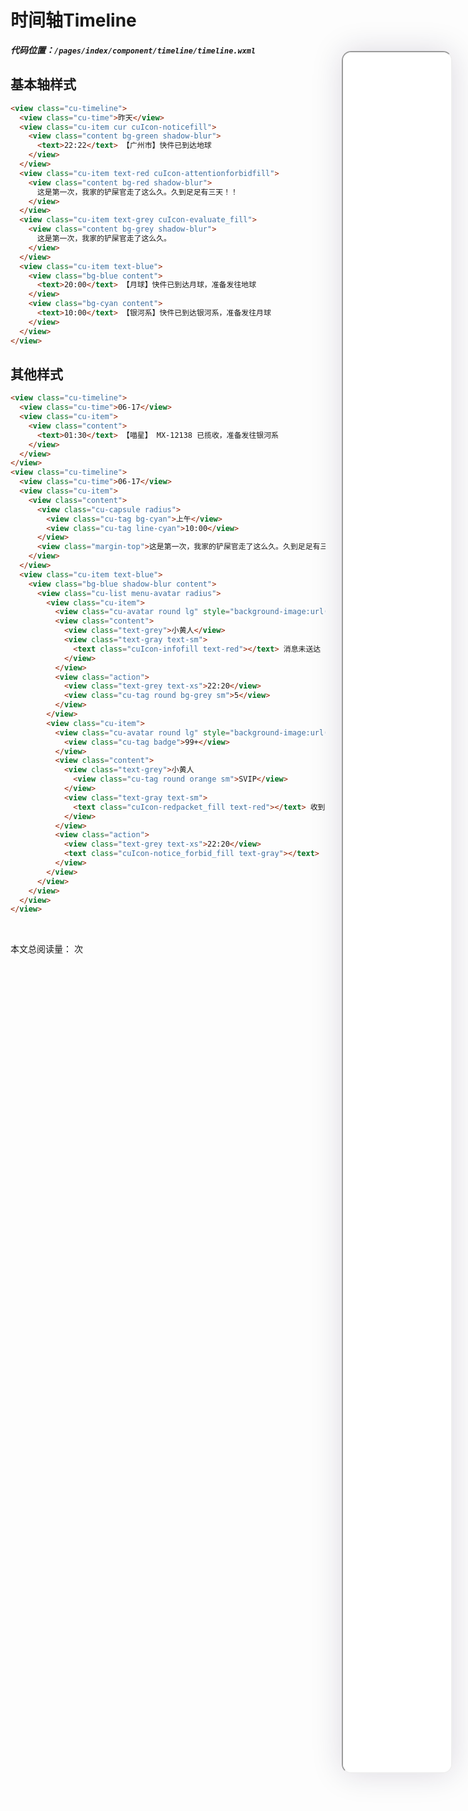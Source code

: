 <!--
 * @Descripttion: 
 * @version: V1.0
 * @Author: Xiaokang Lei
 * @email: lxk201808@163.com
 * @Date: 2022-12-02 17:50:09
 * @LastEditors: Xiaokang Lei
 * @LastEditTime: 2022-12-09 17:05:20
-->

<div class="minipre" style="width:18%; height:86%; float:right; position:fixed; right:3%;top: 4%;z-index: 99;">
    <iframe src="./h5/index.html#/pages/index/component/timeline/timeline" width="100%" height="80%" style="border-radius:15px; box-shadow:0 0 50px 0px rgb(30 0 60 / 15%);"></iframe>
</div>

# 时间轴Timeline

***代码位置：`/pages/index/component/timeline/timeline.wxml`***

## 基本轴样式

```html
<view class="cu-timeline">
  <view class="cu-time">昨天</view>
  <view class="cu-item cur cuIcon-noticefill">
    <view class="content bg-green shadow-blur">
      <text>22:22</text> 【广州市】快件已到达地球
    </view>
  </view>
  <view class="cu-item text-red cuIcon-attentionforbidfill">
    <view class="content bg-red shadow-blur">
      这是第一次，我家的铲屎官走了这么久。久到足足有三天！！
    </view>
  </view>
  <view class="cu-item text-grey cuIcon-evaluate_fill">
    <view class="content bg-grey shadow-blur">
      这是第一次，我家的铲屎官走了这么久。
    </view>
  </view>
  <view class="cu-item text-blue">
    <view class="bg-blue content">
      <text>20:00</text> 【月球】快件已到达月球，准备发往地球
    </view>
    <view class="bg-cyan content">
      <text>10:00</text> 【银河系】快件已到达银河系，准备发往月球
    </view>
  </view>
</view>
```

## 其他样式

```html
<view class="cu-timeline">
  <view class="cu-time">06-17</view>
  <view class="cu-item">
    <view class="content">
      <text>01:30</text> 【喵星】 MX-12138 已揽收，准备发往银河系
    </view>
  </view>
</view>
<view class="cu-timeline">
  <view class="cu-time">06-17</view>
  <view class="cu-item">
    <view class="content">
      <view class="cu-capsule radius">
        <view class="cu-tag bg-cyan">上午</view>
        <view class="cu-tag line-cyan">10:00</view>
      </view>
      <view class="margin-top">这是第一次，我家的铲屎官走了这么久。久到足足有三天！！ 在听到他的脚步声响在楼梯间的那一刻，我简直想要破门而出，对着他狠狠地吼上10分钟，然后再看心情要不要他进门。</view>
    </view>
  </view>
  <view class="cu-item text-blue">
    <view class="bg-blue shadow-blur content">
      <view class="cu-list menu-avatar radius">
        <view class="cu-item">
          <view class="cu-avatar round lg" style="background-image:url(https://ossweb-img.qq.com/images/lol/web201310/skin/big10006.jpg);"></view>
          <view class="content">
            <view class="text-grey">小黄人</view>
            <view class="text-gray text-sm">
              <text class="cuIcon-infofill text-red"></text> 消息未送达
            </view>
          </view>
          <view class="action">
            <view class="text-grey text-xs">22:20</view>
            <view class="cu-tag round bg-grey sm">5</view>
          </view>
        </view>
        <view class="cu-item">
          <view class="cu-avatar round lg" style="background-image:url(https://ossweb-img.qq.com/images/lol/web201310/skin/big10006.jpg);">
            <view class="cu-tag badge">99+</view>
          </view>
          <view class="content">
            <view class="text-grey">小黄人
              <view class="cu-tag round orange sm">SVIP</view>
            </view>
            <view class="text-gray text-sm">
              <text class="cuIcon-redpacket_fill text-red"></text> 收到红包
            </view>
          </view>
          <view class="action">
            <view class="text-grey text-xs">22:20</view>
            <text class="cuIcon-notice_forbid_fill text-gray"></text>
          </view>
        </view>
      </view>
    </view>
  </view>
</view>
```

<br>

本文总阅读量：<span id="busuanzi_value_page_pv"></span> 次
